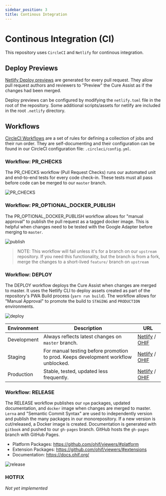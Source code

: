 ```yaml
---
sidebar_position: 3
title: Continous Integration
---
```


# Continous Integration (CI)

This repository uses `CircleCI` and `Netlify` for continous integration.

## Deploy Previews

[Netlify Deploy previews][deploy-previews] are generated for every pull request.
They allow pull request authors and reviewers to "Preview" the Cure Assist as if
the changes had been merged.

Deploy previews can be configured by modifying the `netlify.toml` file in the
root of the repository. Some additional scripts/assets for netlify are included
in the root `.netlify` directory.

## Workflows

[CircleCI Workflows][circleci-workflows] are a set of rules for defining a
collection of jobs and their run order. They are self-documenting and their
configuration can be found in our CircleCI configuration file:
`.circleci/config.yml`.

### Workflow: PR_CHECKS

The PR_CHECKS workflow (Pull Request Checks) runs our automated unit and
end-to-end tests for every code check-in. These tests must all pass before code
can be merged to our `master` branch.

<!-- <div style="text-align: center;">
  <a href="/assets/img/WORKFLOW_PR_CHECKS.png">
    <img src="/assets/img/WORKFLOW_PR_CHECKS.png" alt="workflow diagram" style="margin: 0 auto; max-width: 500px;" />
  </a>
  <div><i>Workflow diagram for PR_CHECKS</i></div>
</div> -->

![PR_CHECKS](../assets/img/WORKFLOW_PR_CHECKS.png)

### Workflow: PR_OPTIONAL_DOCKER_PUBLISH

The PR_OPTIONAL_DOCKER_PUBLISH workflow allows for "manual approval" to publish
the pull request as a tagged docker image. This is helpful when changes need to
be tested with the Google Adapter before merging to `master`.

<!-- <div style="text-align: center;">
  <a href="/assets/img/WORKFLOW_PR_OPTIONAL_DOCKER_PUBLISH.png">
    <img src="/assets/img/WORKFLOW_PR_OPTIONAL_DOCKER_PUBLISH.png" alt="workflow diagram" style="margin: 0 auto; max-width: 500px;" />
  </a>
  <div><i>Workflow diagram for PR_WORKFLOW_PR_OPTIONAL_DOCKER_PUBLISH</i></div>
</div> -->

![publish](../assets/img/WORKFLOW_PR_OPTIONAL_DOCKER_PUBLISH.png)

> NOTE: This workflow will fail unless it's for a branch on our `upstream`
> repository. If you need this functionality, but the branch is from a fork,
> merge the changes to a short-lived `feature/` branch on `upstream`

### Workflow: DEPLOY

The DEPLOY workflow deploys the Cure Assist when changes are merged to master.
It uses the Netlify CLI to deploy assets created as part of the repository's PWA
Build process (`yarn run build`). The workflow allows for "Manual Approval" to
promote the build to `STAGING` and `PRODUCTION` environments.

<!-- <div style="text-align: center;">
  <a href="/assets/img/WORKFLOW_DEPLOY.png">
    <img src="/assets/img/WORKFLOW_DEPLOY.png" alt="workflow diagram" style="margin: 0 auto; max-width: 500px;" />
  </a>
  <div><i>Workflow diagram for WORKFLOW_DEPLOY</i></div>
</div> -->

![deploy](../assets/img/WORKFLOW_DEPLOY.png)

| Environment | Description                                                                        | URL                                           |
| ----------- | ---------------------------------------------------------------------------------- | --------------------------------------------- |
| Development | Always reflects latest changes on `master` branch.                                 | [Netlify][netlify-dev] / [OHIF][ohif-dev]     |
| Staging     | For manual testing before promotion to prod. Keeps development workflow unblocked. | [Netlify][netlify-stage] / [OHIF][ohif-stage] |
| Production  | Stable, tested, updated less frequently.                                           | [Netlify][netlify-prod] / [OHIF][ohif-prod]   |

### Workflow: RELEASE

The RELEASE workflow publishes our `npm` packages, updated documentation, and
`docker` image when changes are merged to master. `Lerna` and "Semantic Commit
Syntax" are used to independently version and publish the many packages in our
monorepository. If a new version is cut/released, a Docker image is created.
Documentation is generated with `gitbook` and pushed to our `gh-pages` branch.
GitHub hosts the `gh-pages` branch with GitHub Pages.

- Platform Packages: https://github.com/ohif/viewers/#platform
- Extension Packages: https://github.com/ohif/viewers/#extensions
- Documentation: https://docs.ohif.org/

<!-- <div style="text-align: center;">
  <a href="/assets/img/WORKFLOW_RELEASE.png">
    <img src="/assets/img/WORKFLOW_RELEASE.png" alt="workflow diagram" style="margin: 0 auto; max-width: 500px;" />
  </a>
  <div><i>Workflow diagram for WORKFLOW_RELEASE</i></div>
</div> -->

![release](../assets/img/WORKFLOW_RELEASE.png)

### HOTFIX

_Not yet implemented_

<!--
  LINKS
-->

<!-- prettier-ignore-start -->
[deploy-previews]: https://www.netlify.com/blog/2016/07/20/introducing-deploy-previews-in-netlify/
[circleci-workflows]: https://circleci.com/docs/2.0/workflows/
[netlify-dev]: https://ohif-dev.netlify.com
[netlify-stage]: https://ohif-stage.netlify.com
[netlify-prod]: https://ohif-prod.netlify.com
[ohif-dev]: https://viewer-dev.ohif.org
[ohif-stage]: https://viewer-stage.ohif.org
[ohif-prod]: https://viewer-prod.ohif.org
<!-- prettier-ignore-end -->

